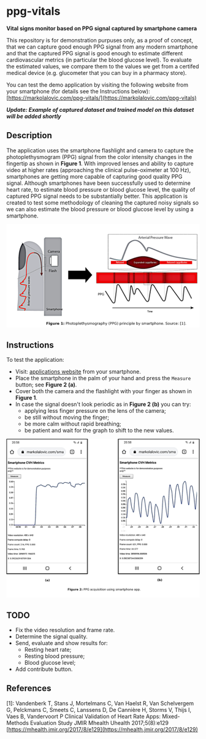 # ppg-vitals

**Vital signs monitor based on PPG signal captured by smartphone camera**

This repository is for demonstration purpuses only, as a proof of concept, that we can capture good enough PPG signal from any modern smartphone and that the captured PPG signal is good enough to estimate different cardiovascular metrics (in particular the blood glucose level). To evaluate the estimated values, we compare them to the values we get from a certifed medical device (e.g. glucometer that you can buy in a pharmacy store).

You can test the demo application by visiting the following website from your smartphone (for details see the Instructions below):
[https://markolalovic.com/ppg-vitals/](https://markolalovic.com/ppg-vitals)

***Update: Example of captured dataset and trained model on this dataset will be added shortly***

## Description

The application uses the smartphone flashlight and camera to capture the photoplethysmogram (PPG) signal from the color intensity changes in the fingertip as shown in **Figure 1**. With improved lenses and ability to capture video at higher rates (approaching the clinical pulse-oximeter at 100 Hz), smartphones are getting more capable of capturing good quality PPG signal. Although smartphones have been successfully used to determine heart rate, to estimate blood pressure or blood glucose level, the quality of captured PPG signal needs to be substantially better. This application is created to test some methodology of cleaning the captured noisy signals so we can also estimate the blood pressure or blood glucose level by using a smartphone.

<img src="figures/principle.png" alt="PPG principle by smartphone." width="600">

## Instructions

 To test the application:
 
- Visit: [applications website](https://markolalovic.com/smartphone-cvh-metrics/)
 from your smartphone.
- Place the smartphone in the palm of your hand and press the `Measure` button; see **Figure 2 (a)**.
- Cover both the camera and the flashlight with your finger as shown in **Figure 1**.
- In case the signal doesn't look periodic as in **Figure 2 (b)** you can try:
    - applying less finger pressure on the lens of the camera;
    - be still without moving the finger;
    - be more calm without rapid breathing;
    - be patient and wait for the graph to shift to the new values.

<img src="figures/app.png" alt="PPG acquisition using smartphone app." width="800">

## TODO
- Fix the video resolution and frame rate.
- Determine the signal quality.
- Send, evaluate and show results for:
    - Resting heart rate;
    - Resting blood pressure;
    - Blood glucose level;
- Add contribute button.

## References
[1]: Vandenberk T, Stans J, Mortelmans C, Van Haelst R, Van Schelvergem G, Pelckmans C, Smeets C, Lanssens D, De Cannière H, Storms V, Thijs I, Vaes B, Vandervoort P
Clinical Validation of Heart Rate Apps: Mixed-Methods Evaluation Study
JMIR Mhealth Uhealth 2017;5(8):e129
[https://mhealth.jmir.org/2017/8/e129](https://mhealth.jmir.org/2017/8/e129)

